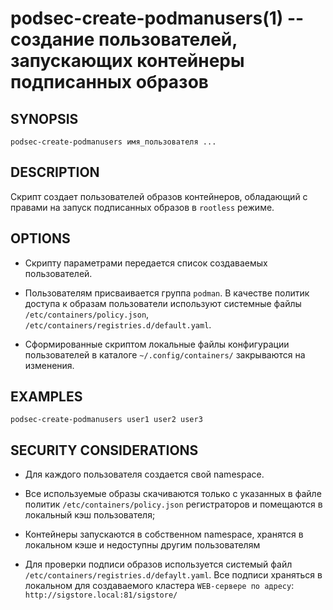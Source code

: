 podsec-create-podmanusers(1) -- создание пользователей, запускающих  контейнеры подписанных образов
================================

## SYNOPSIS

`podsec-create-podmanusers имя_пользователя ...`

## DESCRIPTION

Cкрипт создает пользователей образов контейнеров, обладающий с правами на запуск подписанных образов в `rootless` режиме.

## OPTIONS

- Скрипту параметрами передается список создаваемых пользователей.

- Пользователям присваивается группа `podman`. В качестве политик доступа к образам пользователи используют системные файлы `/etc/containers/policy.json`, `/etc/containers/registries.d/default.yaml`.

- Сформированные скриптом локальные файлы конфигурации пользователей в каталоге `~/.config/containers/` закрываются на изменения.

## EXAMPLES

`podsec-create-podmanusers user1 user2 user3`

## SECURITY CONSIDERATIONS

- Для каждого пользователя создается свой namespace.

- Все используемые образы скачиваются только с указанных в файле политик `/etc/containers/policy.json` регистраторов и помещаются в локальный кэш пользователя;

- Контейнеры  запускаются в собственном namespace, хранятся в локальном кэше и недоступны другим пользователям

- Для проверки подписи образов используется системый файл `/etc/containers/registries.d/defaylt.yaml`. Все подписи храняться в локальном для создаваемого кластера  `WEB-сервере по адресу`: ` http://sigstore.local:81/sigstore/`


